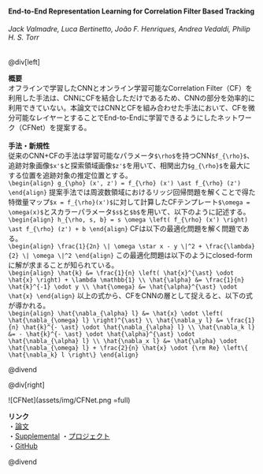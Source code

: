 #### End-to-End Representation Learning for Correlation Filter Based Tracking
###### Jack Valmadre, Luca Bertinetto, João F. Henriques, Andrea Vedaldi, Philip H. S. Torr

@div[left]

__概要__<br>
オフラインで学習したCNNとオンライン学習可能なCorrelation Filter（CF）を利用した手法は、CNNにCFを結合しただけであるため、CNNの部分を効率的に利用できていない。本論文ではCNNとCFを組み合わせた手法において、CFを微分可能なレイヤーとすることでEnd-to-Endに学習できるようにしたネットワーク（CFNet）を提案する。<br>
<br>
__手法・新規性__<br>
従来のCNN+CFの手法は学習可能なパラメータ`$\rho$`を持つCNN`$f_{\rho}$`、追跡対象画像`$x'$`と探索領域画像`$z'$`を用いて、相関出力`$g_{\rho}$`を最大にする位置を追跡対象の推定位置とする。<br>
`\begin{align} g_{\pho} (x', z') = f_{\rho} (x') \ast f_{\rho} (z') \end{align}`
提案手法では周波数領域におけるリッジ回帰問題を解くことで得た特徴量マップ`$x = f_{\rho}(x')$`に対して計算したCFテンプレート`$\omega = \omega(x)$`とスカラーパラメータ`$s$`と`$b$`を用いて、以下のように記述する。
`\begin{align} h_{\rho, s, b} = s \omega \left( f_{\rho} (x') \right) \ast f_{\rho} (z') + b \end{align}`
CFは以下の最適化問題を解く問題である。<br>
`\begin{align} \frac{1}{2n} \| \omega \star x - y \|^2 + \frac{\lambda}{2} \| \omega \|^2 \end{align}`
この最適化問題は以下のようにclosed-formに解が求まることが知られている。<br>
`\begin{align} \hat{k} &= \frac{1}{n} \left( \hat{x}^{\ast} \odot \hat{x} \right) + \lambda \mathbb{1} \\ \hat{\alpha} &= \frac{1}{n} \hat{k}^{-1} \odot y \\ \hat{\omega} &= \hat{\alpha}^{\ast} \odot \hat{x} \end{align}`
以上の式から、CFをCNNの層として捉えると、以下の式が導かれる。<br>
`\begin{align} \hat{\nabla_{\alpha} l} &= \hat{x} \odot \left( \hat{\nabla_{\omega} l} \right)^{\ast} \\ \hat{\nabla_y l} &= \frac{1}{n} \hat{k}^{- \ast} \odot \hat{\nabla_{\alpha} l} \\ \hat{\nabla_k l} &= - \hat{k}^{- \ast} \odot \hat{\alpha}^{\ast} \odot \hat{\nabla_{\alpha} l} \\ \hat{\nabla_x l} &= \hat{\alpha} \odot \hat{\nabla_{\omega} l} + \frac{2}{n} \hat{x} \odot {\rm Re} \left\{ \hat{\nabla_k} l \right\} \end{align}`

@divend

@div[right]

![CFNet](assets/img/CFNet.png =full)<br>

__リンク__<br>
・[論文](http://openaccess.thecvf.com/content_cvpr_2017/papers/Valmadre_End-To-End_Representation_Learning_CVPR_2017_paper.pdf)<br>
・[Supplemental](http://openaccess.thecvf.com/content_cvpr_2017/supplemental/Valmadre_End-To-End_Representation_Learning_2017_CVPR_supplemental.pdf)
・[プロジェクト](https://www.robots.ox.ac.uk/~luca/cfnet.html)<br>
・[GitHub](https://github.com/bertinetto/cfnet)<br>

@divend